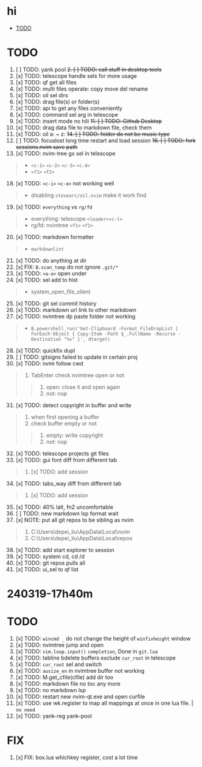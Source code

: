# hi

<!-- toc -->

- [TODO](#todo)

<!-- tocstop -->

# TODO

1. [ ] TODO: yank pool
~~2. [ ] TODO: call stuff in desktop tools~~
3. [x] TODO: telescope handle sels for more usage
4. [x] TODO: qf get all files
5. [x] TODO: multi files operate: copy move del rename
6. [x] TODO: oil sel dirs
7. [x] TODO: drag file(s) or folder(s)
8. [x] TODO: api to get any files conveniently
9. [x] TODO: command sel arg in telescope
10. [x] TODO: insert mode no hili
~~11. [ ] TODO: Github Desktop~~
12. [x] TODO: drag data file to markdown file, check them
13. [x] TODO: oil a: ~ z:
~~14. [ ] TODO: folder do not be music type~~
15. [ ] TODO: focuslost long time restart and load session
~~16. [ ] TODO: fork sessions.nvim save path~~
17. [x] TODO: nvim-tree gx sel in telescope

> - `<c-1>` `<c-2>` `<c-3>` `<c-4>`
> - `<f1>` `<f2>`

18. [x] TODO: `<c-i>` `<c-o>` not working well

> - disabling `stevearc/oil.nvim` make it work find

19. [x] TODO: `everything` vs `rg/fd`

> - everything: telescope `<leader><c-l>`
> - rg/fd: nvimtree `<f1>` `<f2>`

20. [x] TODO: markdown formatter

> - `markdownlint`

21. [x] TODO: do anything at dir
22. [x] FIX: `B.scan_temp` do not ignore `.git/*`
23. [x] TODO: `<a-o>` open under
24. [x] TODO: sel add to hist

> - system_open_file_silent

25. [x] TODO: git sel commit history
26. [x] TODO: markdown url link to other markdown
27. [x] TODO: nvimtree dp paste folder not working

> - `B.powershell_run('Get-Clipboard -Format FileDropList | ForEach-Object { Copy-Item -Path $_.FullName -Recurse -Destination "%s" }', dtarget)`

28. [x] TODO: quickfix dupl
29. [ ] TODO: gitsigns failed to update in certain proj
30. [x] TODO: nvim follow cwd

> 1. TabEnter check nvimtree open or not
> >
> > 1. open: close it and open again
> > 2. not: nop

31. [x] TODO: detect copyright in buffer and write

> 1. when first opening a buffer
> 2. check buffer empty or not
> >
> > 1. empty: write copyright
> > 2. not: nop

32. [x] TODO: telescope projects git files
33. [x] TODO: gui font diff from different tab

> 1. [x] TODO: add session

34. [x] TODO: tabs_way diff from different tab

> 1. [x] TODO: add session

35. [x] TODO: 40% lalt, fn2 uncomfortable
36. [ ] TODO: new markdown lsp format wait
37. [x] NOTE: put all git repos to be sibling as nvim

> 1. C:\Users\depei_liu\AppData\Local\nvim
> 2. C:\Users\depei_liu\AppData\Local\repos

38. [x] TODO: add start explorer to session
39. [x] TODO: system cd, cd /d
40. [x] TODO: git repos pulls all
41. [x] TODO: ui_sel to qf list

# 240319-17h40m

# TODO

1. [x] TODO: `wincmd _` do not change the height of `winfixheight` window
2. [x] TODO: nvimtree jump and open
3. [x] TODO: `vim.loop.input()` `completion`, Done in `git.lua`
4. [x] TODO: tabline bdelete buffers exclude `cur_root` in telescope
5. [x] TODO: `cur_root` sel and switch
6. [x] TODO: `ausize_en` in nvimtree buffer not working
7. [x] TODO: M.get_cfile(cfile) add dir too
8. [x] TODO: markdown file no toc any more
9. [x] TODO: no markdown lsp
10. [x] TODO: restart new nvim-qt.exe and open curfile
11. [x] TODO: use wk.register to map all mappings at once in one lua file. | `no need`
12. [x] TODO: yank-reg yank-pool

# FIX

1. [x] FIX: box.lua <F9> whichkey register, cost a lot time
